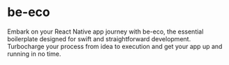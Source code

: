 # be-eco

Embark on your React Native app journey with be-eco, the essential boilerplate designed for swift and straightforward development. Turbocharge your process from idea to execution and get your app up and running in no time.

